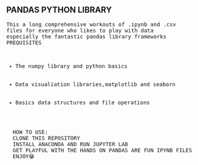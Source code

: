 ## PANDAS PYTHON LIBRARY
<pre>This a long comprehensive workouts of .ipynb and .csv
files for everyone who likes to play with data
especially the fantastic pandas library frameworks
PREQUISITES
<ul>
  <li>The numpy library and python basics </li>
  <li>Data visualiation libraries,matplotlib and seaborn</li>
  <li>Basics data structures and file operations</li>
  
</ul>
  HOW TO USE:
  CLONE THIS REPOSITORY
  INSTALL ANACONDA AND RUN JUPYTER LAB
  GET PLAYFUL WITH THE HANDS ON PANDAS ARE FUN IPYNB FILES
  ENJOY😁
</pre>

